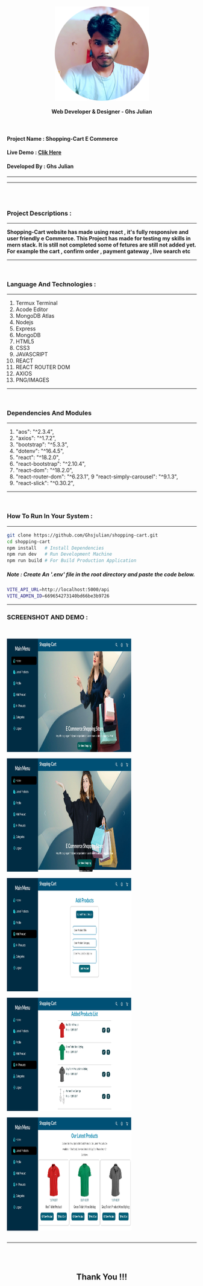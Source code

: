 <center>
<br><br>
<center>
<img align="center" src="public/screenshots/android-chrome-512x512.png" width="250" height="250"><br>
</center>
<h4 align="center">Web Developer & Designer - Ghs Julian</h4>
</b>
</center>

<br>
<h4>Project Name  :  Shopping-Cart E Commerce </h4>
<h4>Live Demo     :  <a href="#" target="_blank"> Clik Here</a>
<h4> Developed By :  Ghs Julian</h4>

--- 
--- 

<br><br>


<h3>Project Descriptions : </h3>


---


**Shopping-Cart website has made using react , it's fully responsive and user friendly e Commerce. This Project has made for testing my skills in mern stack. It is still not completed some of fetures are still not added yet. For example the cart , confirm order , payment gateway , live search etc**


---

<br>

<h3>Language And Technologies : </h3>

---
1. Termux Terminal
2. Acode Editor
3. MongoDB Atlas
4. Nodejs 
5. Express
6. MongoDB
7. HTML5
8. CSS3
9. JAVASCRIPT
10. REACT 
11. REACT ROUTER DOM
12. AXIOS 
13. PNG/IMAGES
---

<br>

<h3>Dependencies And Modules</h3>

--- 

 1.   "aos": "^2.3.4",
 2.   "axios": "^1.7.2",
 3.   "bootstrap": "^5.3.3",
 4.   "dotenv": "^16.4.5",
 5.   "react": "^18.2.0",
 6.   "react-bootstrap": "^2.10.4",
 7.   "react-dom": "^18.2.0",
 8.   "react-router-dom": "^6.23.1",
 9    "react-simply-carousel": "^9.1.3",
 10.  "react-slick": "^0.30.2",


---


<br>


<h3>How To Run In Your System : </h3>

---

```bash
git clone https://github.com/Ghsjulian/shopping-cart.git
cd shopping-cart
npm install   # Install Dependencies
npm run dev   # Run Development Machine
npm run build # For Build Production Application 
```


##### Note : **Create An '.env' file in the root directory and paste the code below.**
```bash
VITE_API_URL=http://localhost:5000/api
VITE_ADMIN_ID=669654273140bd66be3b9726
```

--- 

<h3>SCREENSHOT AND DEMO : </h3><br>

<img align="center" src="public/screenshots/Screenshot_2024-07-19-17-17-53-76_a87fd7db6caa850b517aa6fa9d2fcd0e.jpg" width="330" height="300"><br><br>
<img align="center" src="public/screenshots/Screenshot_2024-07-19-17-17-30-59_a87fd7db6caa850b517aa6fa9d2fcd0e.jpg" width="330" height="300"><br><br>
<img align="center" src="public/screenshots/Screenshot_2024-07-19-17-16-58-90_a87fd7db6caa850b517aa6fa9d2fcd0e.jpg" width="330" height="300"><br><br>
<img align="center" src="public/screenshots/Screenshot_2024-07-19-17-16-48-41_a87fd7db6caa850b517aa6fa9d2fcd0e.jpg" width="330" height="300"><br><br>
<img align="center" src="public/screenshots/Screenshot_2024-07-19-17-16-25-45_a87fd7db6caa850b517aa6fa9d2fcd0e.jpg" width="330" height="300"><br><br>

---


<br><br>
<center>
<h2> Thank You !!! </h2>
</center>
